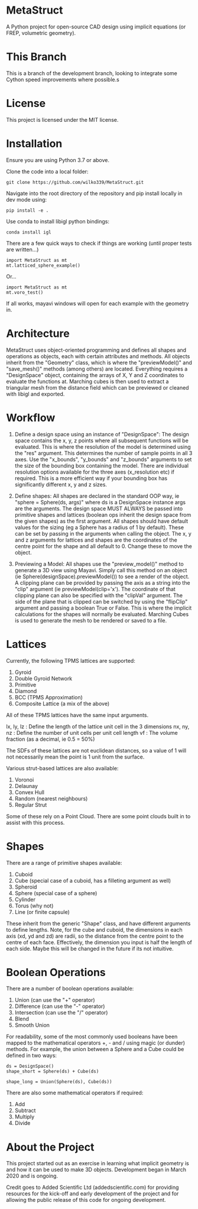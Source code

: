 # MetaStruct

A Python project for open-source CAD design using implicit equations (or FREP, volumetric geometry). 

# This Branch

This is a branch of the development branch, looking to integrate some Cython speed improvements where possible.s

# License

This project is licensed under the MIT license. 

# Installation

Ensure you are using Python 3.7 or above.

Clone the code into a local folder:

    git clone https://github.com/wilko339/MetaStruct.git

Navigate into the root directory of the repository and pip install locally in dev mode using:
    
    pip install -e .

Use conda to install libigl python bindings:

    conda install igl

There are a few quick ways to check if things are working (until proper tests are written...)

    import MetaStruct as mt
    mt.latticed_sphere_example()

Or...

    import MetaStruct as mt
    mt.voro_test()

If all works, mayavi windows will open for each example with the geometry in.

# Architecture

MetaStruct uses object-oriented programming and defines all shapes and operations as objects, each with certain attributes and methods. All objects inherit from the "Geometry" class, which is where the "previewModel()" and "save_mesh()" methods (among others) are located. Everything requires a "DesignSpace" object, containing the arrays of X, Y and Z coordinates to evaluate the functions at. Marching cubes is then used to extract a triangular mesh from the distance field which can be previewed or cleaned with libigl and exported.

# Workflow

1. Define a design space using an instance of "DesignSpace":
The design space contains the x, y, z points where all subsequent functions will be evaluated. This is where the resolution of the model is determined using the "res" argument. This determines the number of sample points in all 3 axes. Use the "x_bounds", "y_bounds" and "z_bounds" arguments to set the size of the bounding box containing the model. There are individual resolution options available for the three axes (x_resolution etc) if required. This is a more efficient way if your bounding box has significantly different x, y and z sizes.

2. Define shapes:
All shapes are declared in the standard OOP way, ie "sphere = Sphere(ds, args)" where ds is a DesignSpace instance args are the arguments. The design space MUST ALWAYS be passed into primitive shapes and lattices (boolean ops inherit the design space from the given shapes) as the first argument. All shapes should have default values for the sizing (eg a Sphere has a radius of 1 by default). These can be set by passing in the arguments when calling the object. The x, y and z arguments for lattices and shapes are the coordinates of the centre point for the shape and all default to 0. Change these to move the object.

3. Previewing a Model:
All shapes use the "preview_model()" method to generate a 3D view using Mayavi. Simply call this method on an object (ie Sphere(designSpace).previewModel()) to see a render of the object. A clipping plane can be provided by passing the axis as a string into the "clip" argument (ie previewModel(clip='x'). The coordinate of that clipping plane can also be specified with the "clipVal" argument. The side of the plane that is clipped can be switched by using the "flipClip" argument and passing a boolean True or False. This is where the implicit calculations for the shapes will normally be evaluated. Marching Cubes is used to generate the mesh to be rendered or saved to a file.

# Lattices

Currently, the following TPMS lattices are supported:

1. Gyroid
2. Double Gyroid Network
3. Primitive 
4. Diamond
5. BCC (TPMS Approximation)
6. Composite Lattice (a mix of the above)

All of these TPMS lattices have the same input arguments.

lx, ly, lz : Define the length of the lattice unit cell in the 3 dimensions
nx, ny, nz : Define the number of unit cells per unit cell length
vf : The volume fraction (as a decimal, ie 0.5 = 50%)

The SDFs of these lattices are not euclidean distances, so a value of 1 will not necessarily mean the point is 1 unit from the surface. 

Various strut-based lattices are also available:

1. Voronoi
2. Delaunay
3. Convex Hull
4. Random (nearest neighbours)
5. Regular Strut

Some of these rely on a Point Cloud. There are some point clouds built in to assist with this process. 

# Shapes

There are a range of primitive shapes available:

1. Cuboid
2. Cube (special case of a cuboid, has a filleting argument as well)
3. Spheroid
4. Sphere (special case of a sphere)
5. Cylinder
6. Torus (why not)
7. Line (or finite capsule)

These inherit from the generic "Shape" class, and have different arguments to define lengths. Note, for the cube and cuboid, the dimensions in each axis (xd, yd and zd) are radii, so the distance from the centre point to the centre of each face. Effectively, the dimension you input is half the length of each side. Maybe this will be changed in the future if its not intuitive.

# Boolean Operations

There are a number of boolean operations available:

1. Union (can use the "+" operator)
2. Difference (can use the "-" operator)
3. Intersection (can use the "/" operator)
4. Blend
5. Smooth Union

For readability, some of the most commonly used booleans have been mapped to the mathematical operators +, - and / using magic (or dunder) methods. For example, the union between a Sphere and a Cube could be defined in two ways:

    ds = DesignSpace()
    shape_short = Sphere(ds) + Cube(ds)

    shape_long = Union(Sphere(ds), Cube(ds))

There are also some mathematical operators if required:

1. Add
2. Subtract
3. Multiply
4. Divide

# About the Project

This project started out as an exercise in learning what implicit geometry is and how it can be used to make 3D objects. Development began in March 2020 and is ongoing. 

Credit goes to Added Scientific Ltd (addedscientific.com) for providing resources for the kick-off and early development of the project and for allowing the public release of this code for ongoing development.
